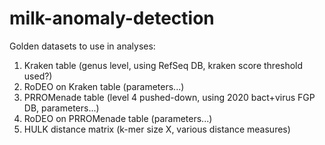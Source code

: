 # milk-anomaly-detection

Golden datasets to use in analyses:

1. Kraken table (genus level, using RefSeq DB, kraken score threshold used?)
2. RoDEO on Kraken table (parameters...)
3. PRROMenade table (level 4 pushed-down, using 2020 bact+virus FGP DB, parameters...)
4. RoDEO on PRROMenade table (parameters...)
5. HULK distance matrix (k-mer size X, various distance measures)
